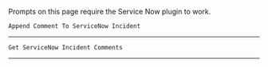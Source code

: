 Prompts on this page require the Service Now plugin to work.

```
Append Comment To ServiceNow Incident
```
---
```
Get ServiceNow Incident Comments
```
---
